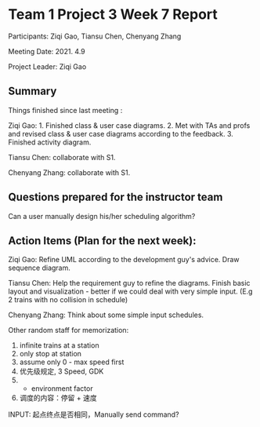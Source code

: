 # Team 1 Project 3 Week 7 Report

Participants:  Ziqi Gao, Tiansu Chen, Chenyang Zhang

Meeting Date:  2021. 4.9

Project Leader: Ziqi Gao

## Summary

Things finished since last meeting : 

Ziqi Gao: 1. Finished class & user case diagrams. 2. Met with TAs and profs and revised class & user case diagrams according to the feedback. 3. Finished activity diagram.

Tiansu Chen: collaborate with S1.

Chenyang Zhang: collaborate with S1.

## Questions prepared for the instructor team

Can a user manually design his/her scheduling algorithm?

## Action Items (Plan for the next week):

Ziqi Gao:  Refine UML according to the development guy's advice. Draw sequence diagram.

Tiansu Chen: Help the requirement guy to refine the diagrams. Finish basic layout and visualization - better if we could deal with very simple input. (E.g 2 trains with no collision in schedule)

Chenyang Zhang:  Think about some simple input schedules.





Other random staff for memorization:

1. infinite trains at a station
2. only stop at station
3. assume only 0 - max speed first
4. 优先级规定, 3 Speed, GDK
5. + environment factor
6. 调度的内容：停留 + 速度

INPUT: 起点终点是否相同，Manually send command?

